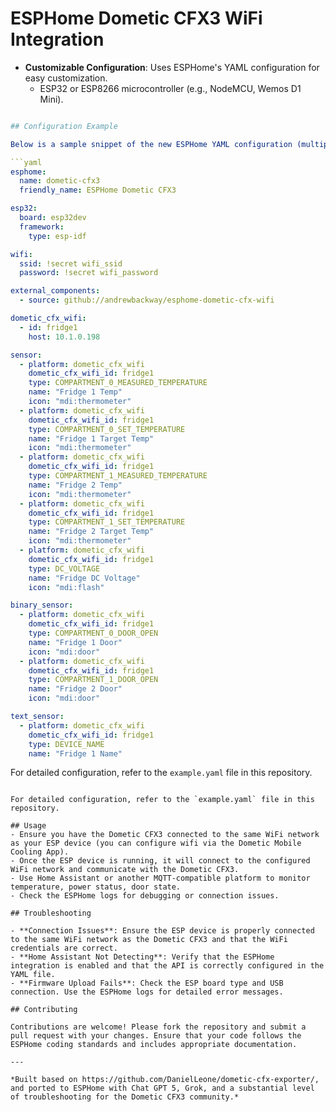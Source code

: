 # ESPHome Dometic CFX3 WiFi Integration

- **Customizable Configuration**: Uses ESPHome's YAML configuration for easy customization.
  - ESP32 or ESP8266 microcontroller (e.g., NodeMCU, Wemos D1 Mini).
```yaml

## Configuration Example

Below is a sample snippet of the new ESPHome YAML configuration (multiple fridges supported):

```yaml
esphome:
  name: dometic-cfx3
  friendly_name: ESPHome Dometic CFX3

esp32:
  board: esp32dev
  framework:
    type: esp-idf

wifi:
  ssid: !secret wifi_ssid
  password: !secret wifi_password

external_components:
  - source: github://andrewbackway/esphome-dometic-cfx-wifi

dometic_cfx_wifi:
  - id: fridge1
    host: 10.1.0.198

sensor:
  - platform: dometic_cfx_wifi
    dometic_cfx_wifi_id: fridge1
    type: COMPARTMENT_0_MEASURED_TEMPERATURE
    name: "Fridge 1 Temp"
    icon: "mdi:thermometer"
  - platform: dometic_cfx_wifi
    dometic_cfx_wifi_id: fridge1
    type: COMPARTMENT_0_SET_TEMPERATURE
    name: "Fridge 1 Target Temp"
    icon: "mdi:thermometer"
  - platform: dometic_cfx_wifi
    dometic_cfx_wifi_id: fridge1
    type: COMPARTMENT_1_MEASURED_TEMPERATURE
    name: "Fridge 2 Temp"
    icon: "mdi:thermometer"
  - platform: dometic_cfx_wifi
    dometic_cfx_wifi_id: fridge1
    type: COMPARTMENT_1_SET_TEMPERATURE
    name: "Fridge 2 Target Temp"
    icon: "mdi:thermometer"
  - platform: dometic_cfx_wifi
    dometic_cfx_wifi_id: fridge1
    type: DC_VOLTAGE
    name: "Fridge DC Voltage"
    icon: "mdi:flash"

binary_sensor:
  - platform: dometic_cfx_wifi
    dometic_cfx_wifi_id: fridge1
    type: COMPARTMENT_0_DOOR_OPEN
    name: "Fridge 1 Door"
    icon: "mdi:door"
  - platform: dometic_cfx_wifi
    dometic_cfx_wifi_id: fridge1
    type: COMPARTMENT_1_DOOR_OPEN
    name: "Fridge 2 Door"
    icon: "mdi:door"

text_sensor:
  - platform: dometic_cfx_wifi
    dometic_cfx_wifi_id: fridge1
    type: DEVICE_NAME
    name: "Fridge 1 Name"
```

For detailed configuration, refer to the `example.yaml` file in this repository.

```

For detailed configuration, refer to the `example.yaml` file in this repository.

## Usage
- Ensure you have the Dometic CFX3 connected to the same WiFi network as your ESP device (you can configure wifi via the Dometic Mobile Cooling App).
- Once the ESP device is running, it will connect to the configured WiFi network and communicate with the Dometic CFX3.
- Use Home Assistant or another MQTT-compatible platform to monitor temperature, power status, door state.
- Check the ESPHome logs for debugging or connection issues.

## Troubleshooting

- **Connection Issues**: Ensure the ESP device is properly connected to the same WiFi network as the Dometic CFX3 and that the WiFi credentials are correct.
- **Home Assistant Not Detecting**: Verify that the ESPHome integration is enabled and that the API is correctly configured in the YAML file.
- **Firmware Upload Fails**: Check the ESP board type and USB connection. Use the ESPHome logs for detailed error messages.

## Contributing

Contributions are welcome! Please fork the repository and submit a pull request with your changes. Ensure that your code follows the ESPHome coding standards and includes appropriate documentation.

---

*Built based on https://github.com/DanielLeone/dometic-cfx-exporter/, and ported to ESPHome with Chat GPT 5, Grok, and a substantial level of troubleshooting for the Dometic CFX3 community.*
